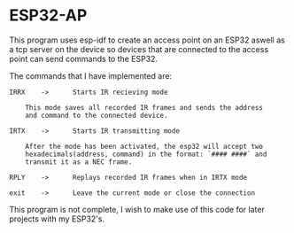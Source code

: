 # ESP32-AP
This program uses esp-idf to create an access point on an ESP32 aswell as a tcp server on the device so devices that are connected to the access point can send commands to the ESP32.

The commands that I have implemented are:

	IRRX	-> 		Starts IR recieving mode

		This mode saves all recorded IR frames and sends the address 
		and command to the connected device.
	
	IRTX	-> 		Starts IR transmitting mode

		After the mode has been activated, the esp32 will accept two 
		hexadecimals(address, command) in the format: `#### ####` and 
		transmit it as a NEC frame.
		
	RPLY	-> 		Replays recorded IR frames when in IRTX mode
	
	exit	-> 		Leave the current mode or close the connection


This program is not complete, I wish to make use of this code for later projects with my ESP32's.
